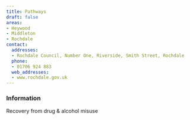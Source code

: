```yaml
---
title: Pathways
draft: false
areas:
- Heywood
- Middleton
- Rochdale
contact:
  addresses:
  - Rochdale Council, Number One, Riverside, Smith Street, Rochdale
  phone:
  - 01706 924 883
  web_addresses:
  - www.rochdale.gov.uk
---
```


### Information
Recovery from drug & alcohol misuse

